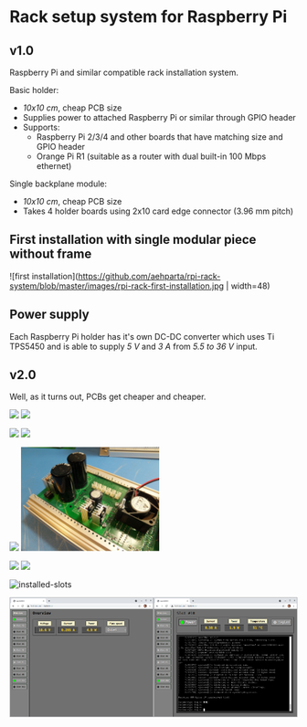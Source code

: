 # Rack setup system for Raspberry Pi

## v1.0

Raspberry Pi and similar compatible rack installation system.

Basic holder:
* *10x10 cm*, cheap PCB size
* Supplies power to attached Raspberry Pi or similar through GPIO header
* Supports:
  * Raspberry Pi 2/3/4 and other boards that have matching size and GPIO header
  * Orange Pi R1 (suitable as a router with dual built-in 100 Mbps ethernet)

Single backplane module:
* *10x10 cm*, cheap PCB size
* Takes 4 holder boards using 2x10 card edge connector (3.96 mm pitch)

## First installation with single modular piece without frame
![first installation](https://github.com/aehparta/rpi-rack-system/blob/master/images/rpi-rack-first-installation.jpg | width=48)

## Power supply

Each Raspberry Pi holder has it's own DC-DC converter which uses Ti TPS5450 and is able to supply *5 V* and *3 A* from *5.5 to 36 V* input.

## v2.0

Well, as it turns out, PCBs get cheaper and cheaper.

<img src="https://github.com/aehparta/rpi-rack-system/blob/master/images/holder-empty.jpg" width="48%"> <img src="https://github.com/aehparta/rpi-rack-system/blob/master/images/holder-with-rpi.jpg" width="48%">

<img src="https://github.com/aehparta/rpi-rack-system/blob/master/images/connectors.jpg" width="48%"> <img src="https://github.com/aehparta/rpi-rack-system/blob/master/images/fans.jpg" width="48%">

<img src="https://github.com/aehparta/rpi-rack-system/blob/master/images/caps.jpg" width="48%"> <img src="https://github.com/aehparta/rpi-rack-system/blob/master/images/active-bridge.jpg" width="48%">

<img src="https://github.com/aehparta/rpi-rack-system/blob/master/images/control.jpg" width="48%"> <img src="https://github.com/aehparta/rpi-rack-system/blob/master/images/current-measurement-circuit.jpg" width="48%">

![installed-slots](https://github.com/aehparta/rpi-rack-system/blob/master/images/installed-slots.jpg)

<img src="https://github.com/aehparta/rpi-rack-system/blob/master/images/ui-overview.png" width="50%"><img src="https://github.com/aehparta/rpi-rack-system/blob/master/images/ui-slot-view.png" width="50%">


